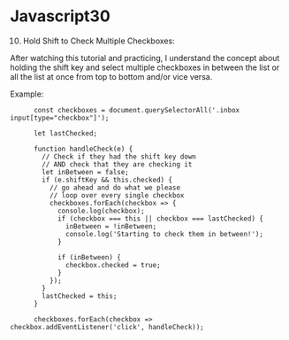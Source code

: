 # Javascript30
10) Hold Shift to Check Multiple Checkboxes: 

After watching this tutorial and practicing, 
I understand the concept about holding  the shift key and select multiple checkboxes in between the list or all the list at once from top to bottom and/or vice versa.

Example:

          const checkboxes = document.querySelectorAll('.inbox input[type="checkbox"]');

          let lastChecked;

          function handleCheck(e) {
            // Check if they had the shift key down
            // AND check that they are checking it
            let inBetween = false;
            if (e.shiftKey && this.checked) {
              // go ahead and do what we please
              // loop over every single checkbox
              checkboxes.forEach(checkbox => {
                console.log(checkbox);
                if (checkbox === this || checkbox === lastChecked) {
                  inBetween = !inBetween;
                  console.log('Starting to check them in between!');
                }

                if (inBetween) {
                  checkbox.checked = true;
                }
              });
            }
            lastChecked = this;
          }

          checkboxes.forEach(checkbox => checkbox.addEventListener('click', handleCheck));
